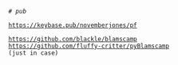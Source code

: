 <pre><code><em># pub</em>

<a href="https://keybase.pub/novemberjones/pf">https://keybase.pub/novemberjones/pf</a>

<a href="https://github.com/blackle/blamscamp">https://github.com/blackle/blamscamp</a>
<a href="https://github.com/fluffy-critter/pyBlamscamp">https://github.com/fluffy-critter/pyBlamscamp</a>
(just in case)</code></pre>
